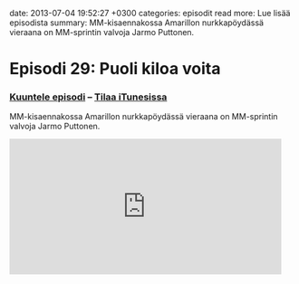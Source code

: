 date: 2013-07-04 19:52:27 +0300
categories: episodit
read more: Lue lis&auml;&auml; episodista
summary: MM-kisaennakossa Amarillon nurkkap&ouml;yd&auml;ss&auml; vieraana on MM-sprintin valvoja Jarmo Puttonen.

# Episodi 29: Puoli kiloa voita

### [Kuuntele episodi](http://traffic.libsyn.com/raskaasti/raskaasti-29_mixdown.mp3) &ndash; [Tilaa iTunesissa](https://itunes.apple.com/gb/podcast/raskaastis-podcast/id419600230?mt=2)


MM-kisaennakossa Amarillon nurkkap&ouml;yd&auml;ss&auml; vieraana on MM-sprintin valvoja Jarmo Puttonen.


<iframe style="border: none" src="http://html5-player.libsyn.com/embed/episode/id/2384152/height/240/width/480/theme/legacy/direction/no/autoplay/no/autonext/no/thumbnail/yes/preload/no/no_addthis/no/" height="240" width="480" scrolling="no"></iframe>